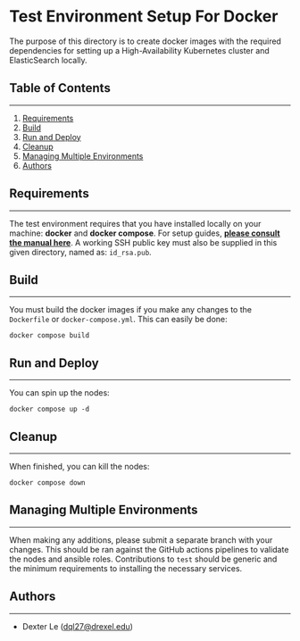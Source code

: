 # Test Environment Setup For Docker

The purpose of this directory is to create docker images with the required dependencies for setting up a High-Availability Kubernetes cluster and ElasticSearch locally.

## Table of Contents
------
1. [Requirements](#requirements)
2. [Build](#build)
3. [Run and Deploy](#run-and-deploy)
4. [Cleanup](#cleanup)
5. [Managing Multiple Environments](#managing-multiple-environments)
6. [Authors](#authors)

## Requirements
-------
The test environment requires that you have installed locally on your machine: **docker** and **docker compose**. For setup guides, **[please consult the manual here](https://docs.docker.com/engine/install/)**. A working SSH public key must also be supplied in this given directory, named as: `id_rsa.pub`.

## Build
-------
You must build the docker images if you make any changes to the `Dockerfile` or `docker-compose.yml`. This can easily be done:
```
docker compose build
```

## Run and Deploy
-------
You can spin up the nodes:
```
docker compose up -d
```

## Cleanup
-------
When finished, you can kill the nodes:
```
docker compose down
```

## Managing Multiple Environments
-------
When making any additions, please submit a separate branch with your changes. This should be ran against the GitHub actions pipelines to validate the nodes and ansible roles. Contributions to `test` should be generic and the minimum requirements to installing the necessary services.

## Authors
-------
* Dexter Le (dql27@drexel.edu)
